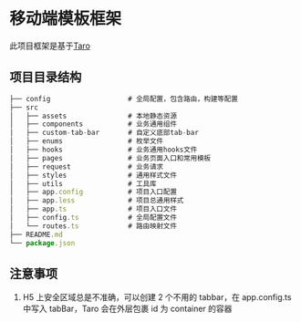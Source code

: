 # 移动端模板框架

此项目框架是基于[Taro](https://taro-docs.jd.com/taro/docs/,https://taro-ui.jd.com/#/docs/introduction)

## 项目目录结构

```js
├── config                   # 全局配置，包含路由，构建等配置
├── src
│   ├── assets               # 本地静态资源
│   ├── components           # 业务通用组件
│   ├── custom-tab-bar       # 自定义底部tab-bar
│   ├── enums                # 枚举文件
│   ├── hooks                # 业务通用hooks文件
│   ├── pages                # 业务页面入口和常用模板
│   ├── request              # 业务请求
│   ├── styles               # 通用样式文件
│   ├── utils                # 工具库
│   ├── app.config           # 项目入口配置
│   ├── app.less             # 项目总通用样式
│   ├── app.ts               # 项目入口文件
│   ├── config.ts            # 全局配置文件
│   └── routes.ts            # 路由映射文件
├── README.md
└── package.json
```

## 注意事项

1. H5 上安全区域总是不准确，可以创建 2 个不用的 tabbar，在 app.config.ts 中写入 tabBar，Taro 会在外层包裹 id 为 container 的容器
